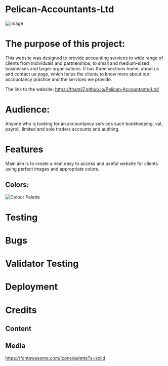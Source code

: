 # Pelican-Accountants-Ltd
![image](https://user-images.githubusercontent.com/106749935/184704069-54a77e80-aa1d-4a26-be1e-4344151efb7c.png)

# The purpose of this project:
This website was designed to provide accounting services to wide range of clients from individuals and partnerships, to small and medium-sized businesses and larger organisations. 
It has three sections home, about us and contact us page, which helps the clients to know more about our accountancy practice and the services we provide.

The link to the website: https://thamil7.github.io/Pelican-Accountants-Ltd/

# Audience:
Anyone who is looking for an accountancy services such bookkeeping, vat, payroll, limited and sole traders accounts and auditing.
# Features
Main aim is to create a neat easy to access and useful website for clients using perfect images and appropriate colors.
## Colors: 
![Colour Palette](./assets/images/Color%20palette.png)

# Testing
# Bugs

# Validator Testing
# Deployment
# Credits
## Content
## Media
https://fontawesome.com/icons/palette?s=solid
